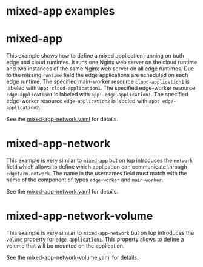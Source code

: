 # mixed-app examples

# mixed-app

This example shows how to define a mixed application running on both edge and cloud runtimes.
It runs one Nginx web server on the cloud runtime and two instances of the same Nginx web server on all edge runtimes. Due to the missing `runtime` field the edge applications are scheduled on each edge runtime.
The specified main-worker resource `cloud-application1` is labeled with `app: cloud-application1`.
The specified edge-worker resource `edge-application1` is labeled with `app: edge-application1`.
The specified edge-worker resource `edge-application2` is labeled with `app: edge-application2`.

See the [mixed-app-network.yaml](mixed-app-network.yaml) for details.

# mixed-app-network

This example is very similar to `mixed-app` but on top introduces the `network` field which allows to define which application can communicate through `edgefarm.network`. The name in the usernames field must match with the name of the component of types `edge-worker` and `main-worker`.

See the [mixed-app-network.yaml](mixed-app-network.yaml) for details.

# mixed-app-network-volume

This example is very similar to `mixed-app-network` but on top introduces the `volume` property for `edge-application1`. This property allows to define a volume that will be mounted on the application.

See the [mixed-app-network-volume.yaml](mixed-app-network-volume.yaml) for details.
